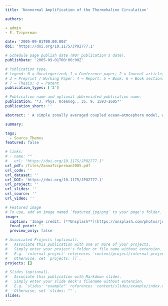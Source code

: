 ```yaml
---
title: 'Nonnormal Amplification of the Thermohaline Circulation'

authors:

- admin
- E. Tziperman

date: '2005-09-01T00:00:00Z'
doi: 'https://doi.org/10.1175/JPO2777.1'

# Schedule page publish date (NOT publication's date).
publishDate: '2005-09-01T00:00:00Z'

# Publication type.
# Legend: 0 = Uncategorized; 1 = Conference paper; 2 = Journal article;
# 3 = Preprint / Working Paper; 4 = Report; 5 = Book; 6 = Book section;
# 7 = Thesis; 8 = Patent
publication_types: ['2']

# Publication name and optional abbreviated publication name.
publication: '*J. Phys. Oceanog., 35, 9, 1593-1605*'
publication_short: ''

abstract: ' A simple zonally averaged coupled ocean–atmosphere model, with a relatively high resolution in the meridional direction, is used to examine physical mechanisms leading to transient amplification of thermohaline circulation (THC) anomalies. It is found that in a stable regime, in which small perturbations eventually decay, there are optimal initial conditions leading to a dramatic amplification of initial temperature and salinity anomalies in addition to the THC amplification. The maximum amplification occurs after about 40 years, and the eventual decay is on a centennial time scale. The initial temperature and salinity anomalies are considerably amplified by factors of a few hundreds and 20, respectively. The initial conditions leading to this amplification are characterized by mutually canceling initial temperature and salinity anomalies contributions to the THC anomaly, such that the initial THC anomaly vanishes. The mechanism of amplification is analyzed and found to be the result of an interaction between a few damped (oscillatory and nonoscillatory) modes with decay time scales lying in a range of 20–800 years. The amplification mechanism is also found to be distinct from the advective feedback leading to THC instabilities for large freshwater forcing.'

summary: 

tags:
  - Source Themes
featured: false

# links:
# - name: ""
#   url: "https://doi.org/10.1175/JPO2777.1"
url_pdf: /files/ZannaTziperman2005.pdf
url_code: ''
url_dataset: ''
url_DOI: 'https://doi.org/10.1175/JPO2777.1'
url_project: ''
url_slides: ''
url_source: ''
url_video: ''

# Featured image
# To use, add an image named `featured.jpg/png` to your page's folder.
image:
  caption: 'Image credit: [**Unsplash**](https://unsplash.com/photos/jdD8gXaTZsc)'
  focal_point: ''
  preview_only: false

# Associated Projects (optional).
#   Associate this publication with one or more of your projects.
#   Simply enter your project's folder or file name without extension.
#   E.g. `internal-project` references `content/project/internal-project/index.md`.
#   Otherwise, set `projects: []`.
projects: []

# Slides (optional).
#   Associate this publication with Markdown slides.
#   Simply enter your slide deck's filename without extension.
#   E.g. `slides: "example"` references `content/slides/example/index.md`.
#   Otherwise, set `slides: ""`.
slides:
---
```


